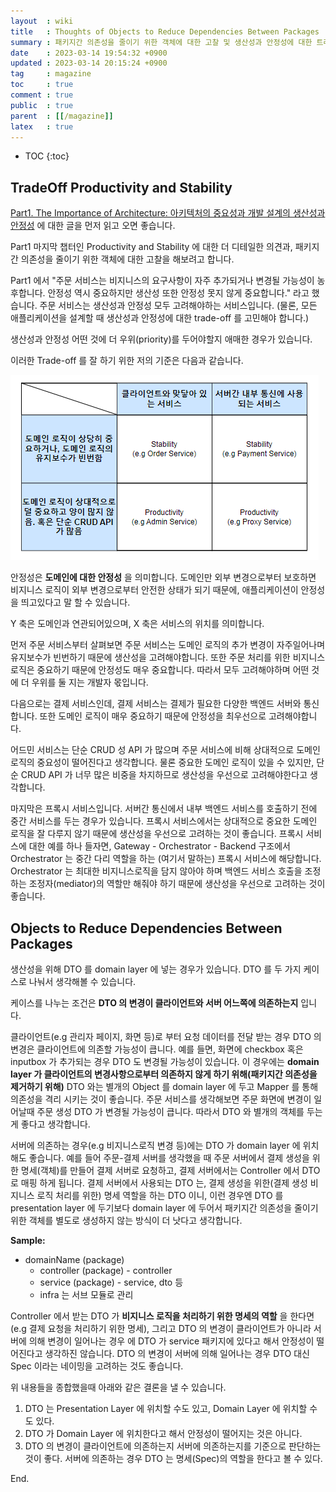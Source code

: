 ```yaml
---
layout  : wiki
title   : Thoughts of Objects to Reduce Dependencies Between Packages
summary : 패키지간 의존성을 줄이기 위한 객체에 대한 고찰 및 생산성과 안정성에 대한 트레이드오프
date    : 2023-03-14 19:54:32 +0900
updated : 2023-03-14 20:15:24 +0900
tag     : magazine
toc     : true
comment : true
public  : true
parent  : [[/magazine]]
latex   : true
---
```

* TOC
{:toc}

## TradeOff Productivity and Stability

[Part1. The Importance of Architecture: 아키텍처의 중요성과 개발 설계의 생산성과 안정성](https://baekjungho.github.io/wiki/magazine/magazine-productivity-stability/) 에 대한 글을 먼저 읽고 오면 좋습니다.

Part1 마지막 챕터인 Productivity and Stability 에 대한 더 디테일한 의견과, 패키지간 의존성을 줄이기 위한 객체에 대한 고찰을 해보려고 합니다.

Part1 에서 "주문 서비스는 비지니스의 요구사항이 자주 추가되거나 변경될 가능성이 농후합니다. 안정성 역시 중요하지만 생산성 또한 안정성 못지 않게 중요합니다." 라고 했습니다. 주문 서비스는 생산성과 안정성 모두 고려해야하는 서비스입니다. (물론, 모든 애플리케이션을 설계할 때 생산성과 안정성에 대한 trade-off 를 고민해야 합니다.)

생산성과 안정성 어떤 것에 더 우위(priority)를 두어야할지 애매한 경우가 있습니다. 

이러한 Trade-off 를 잘 하기 위한 저의 기준은 다음과 같습니다.

![](/resource/wiki/magazine-objects-reduce-dependency/tradeoff.png)

안정성은 __도메인에 대한 안정성__ 을 의미합니다. 도메인만 외부 변경으로부터 보호하면 비지니스 로직이 외부 변경으로부터 안전한 상태가 되기 때문에, 애플리케이션이 안정성을 띄고있다고 말 할 수 있습니다.

Y 축은 도메인과 연관되어있으며, X 축은 서비스의 위치를 의미합니다.

먼저 주문 서비스부터 살펴보면 주문 서비스는 도메인 로직의 추가 변경이 자주일어나며 유지보수가 빈번하기 때문에 생산성을 고려해야합니다. 또한 주문 처리를 위한 비지니스 로직은 중요하기 때문에 안정성도 매우 중요합니다. 따라서 모두 고려해야하며 어떤 것에 더 우위를 둘 지는 개발자 몫입니다.

다음으로는 결제 서비스인데, 결제 서비스는 결제가 필요한 다양한 백엔드 서버와 통신합니다. 또한 도메인 로직이 매우 중요하기 때문에 안정성을 최우선으로 고려해야합니다.

어드민 서비스는 단순 CRUD 성 API 가 많으며 주문 서비스에 비해 상대적으로 도메인 로직의 중요성이 떨어진다고 생각합니다. 물론 중요한 도메인 로직이 있을 수 있지만, 단순 CRUD API 가 너무 많은 비중을 차지하므로 생산성을 우선으로 고려해야한다고 생각합니다.

마지막은 프록시 서비스입니다. 서버간 통신에서 내부 백엔드 서비스를 호출하기 전에 중간 서비스를 두는 경우가 있습니다. 프록시 서비스에서는 상대적으로 중요한 도메인 로직을 잘 다루지 않기 때문에 생산성을 우선으로 고려하는 것이 좋습니다. 프록시 서비스에 대한 예를 하나 들자면, Gateway - Orchestrator - Backend 구조에서 Orchestrator 는 중간 다리 역할을 하는 (여기서 말하는) 프록시 서비스에 해당합니다. Orchestrator 는 최대한 비지니스로직을 담지 않아야 하며 백엔드 서비스 호출을 조정하는 조정자(mediator)의 역할만 해줘야 하기 때문에 생산성을 우선으로 고려하는 것이 좋습니다.

## Objects to Reduce Dependencies Between Packages

생산성을 위해 DTO 를 domain layer 에 넣는 경우가 있습니다. DTO 를 두 가지 케이스로 나눠서 생각해볼 수 있습니다.

케이스를 나누는 조건은 __DTO 의 변경이 클라이언트와 서버 어느쪽에 의존하는지__ 입니다.

클라이언트(e.g 관리자 페이지, 화면 등)로 부터 요청 데이터를 전달 받는 경우 DTO 의 변경은 클라이언트에 의존할 가능성이 큽니다. 예를 들면, 화면에 checkbox 혹은 inputbox 가 추가되는 경우 DTO 도 변경될 가능성이 있습니다. 이 경우에는 __domain layer 가 클라이언트의 변경사항으로부터 의존하지 않게 하기 위해(패키지간 의존성을 제거하기 위해)__ DTO 와는 별개의 Object 를 domain layer 에 두고 Mapper 를 통해 의존성을 격리 시키는 것이 좋습니다. 주문 서비스를 생각해보면 주문 화면에 변경이 일어날때 주문 생성 DTO 가 변경될 가능성이 큽니다. 따라서 DTO 와 별개의 객체를 두는게 좋다고 생각합니다.

서버에 의존하는 경우(e.g 비지니스로직 변경 등)에는 DTO 가 domain layer 에 위치해도 좋습니다. 예를 들어 주문-결제 서버를 생각했을 때 주문 서버에서 결제 생성을 위한 명세(객체)를 만들어 결제 서버로 요청하고, 결제 서버에서는 Controller 에서 DTO 로 매핑 하게 됩니다. 결제 서버에서 사용되는 DTO 는, 결제 생성을 위한(결제 생성 비지니스 로직 처리를 위한) 명세 역할을 하는 DTO 이니, 이런 경우엔 DTO 를 presentation layer 에 두기보다 domain layer 에 두어서 패키지간 의존성을 줄이기 위한 객체를 별도로 생성하지 않는 방식이 더 낫다고 생각합니다.

__Sample:__
- domainName (package)
  - controller (package) - controller
  - service (package) - service, dto 등
  - infra 는 서브 모듈로 관리

Controller 에서 받는 DTO 가 __비지니스 로직을 처리하기 위한 명세의 역할__ 을 한다면(e.g 결제 요청을 처리하기 위한 명세), 그리고 DTO 의 변경이 클라이언트가 아니라 서버에 의해 변경이 일어나는 경우 에 DTO 가 service 패키지에 있다고 해서 안정성이 떨어진다고 생각하진 않습니다. DTO 의 변경이 서버에 의해 일어나는 경우 DTO 대신 Spec 이라는 네이밍을 고려하는 것도 좋습니다.

위 내용들을 종합했을때 아래와 같은 결론을 낼 수 있습니다.

1. DTO 는 Presentation Layer 에 위치할 수도 있고, Domain Layer 에 위치할 수 도 있다.
2. DTO 가 Domain Layer 에 위치한다고 해서 안정성이 떨어지는 것은 아니다.
3. DTO 의 변경이 클라이언트에 의존하는지 서버에 의존하는지를 기준으로 판단하는 것이 좋다. 서버에 의존하는 경우 DTO 는 명세(Spec)의 역할을 한다고 볼 수 있다.

End.